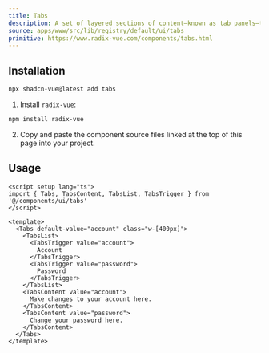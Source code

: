 ```yaml
---
title: Tabs
description: A set of layered sections of content—known as tab panels—that are displayed one at a time.
source: apps/www/src/lib/registry/default/ui/tabs 
primitive: https://www.radix-vue.com/components/tabs.html
---
```


<ComponentPreview name="TabsDemo" /> 


## Installation

```bash
npx shadcn-vue@latest add tabs
```

<ManualInstall>

1. Install `radix-vue`:

```bash
npm install radix-vue
```

2. Copy and paste the component source files linked at the top of this page into your project.
</ManualInstall>

## Usage

```vue
<script setup lang="ts">
import { Tabs, TabsContent, TabsList, TabsTrigger } from '@/components/ui/tabs'
</script>

<template>
  <Tabs default-value="account" class="w-[400px]">
    <TabsList>
      <TabsTrigger value="account">
        Account
      </TabsTrigger>
      <TabsTrigger value="password">
        Password
      </TabsTrigger>
    </TabsList>
    <TabsContent value="account">
      Make changes to your account here.
    </TabsContent>
    <TabsContent value="password">
      Change your password here.
    </TabsContent>
  </Tabs>
</template>
```